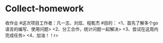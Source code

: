 # Collect-homework
收作业
#这次项目工作者：凡一志、刘炫、程乾杰
#目的：
\<1、首先了解多个go语言的编写、使用问题>
\<2、分工合作，统计问题一起解决>
\<3、尝试在这周内完成任务>
\<4、加油！！r>
